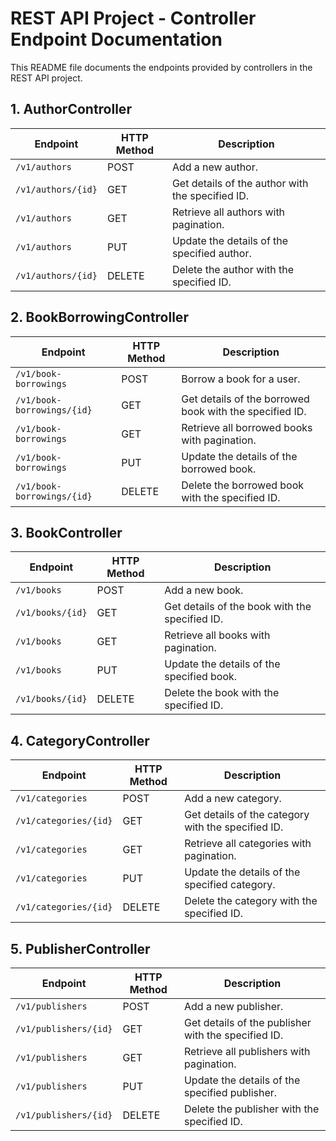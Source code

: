 # REST API Project - Controller Endpoint Documentation

This README file documents the endpoints provided by controllers in the REST API project.

## 1. AuthorController

| Endpoint                    | HTTP Method | Description                                  |
|-----------------------------|-------------|----------------------------------------------|
| `/v1/authors`               | POST        | Add a new author.                           |
| `/v1/authors/{id}`          | GET         | Get details of the author with the specified ID. |
| `/v1/authors`               | GET         | Retrieve all authors with pagination.       |
| `/v1/authors`               | PUT         | Update the details of the specified author.|
| `/v1/authors/{id}`          | DELETE      | Delete the author with the specified ID.    |

## 2. BookBorrowingController

| Endpoint                           | HTTP Method | Description                                  |
|------------------------------------|-------------|----------------------------------------------|
| `/v1/book-borrowings`              | POST        | Borrow a book for a user.                   |
| `/v1/book-borrowings/{id}`         | GET         | Get details of the borrowed book with the specified ID. |
| `/v1/book-borrowings`              | GET         | Retrieve all borrowed books with pagination.|
| `/v1/book-borrowings`              | PUT         | Update the details of the borrowed book.   |
| `/v1/book-borrowings/{id}`         | DELETE      | Delete the borrowed book with the specified ID. |

## 3. BookController

| Endpoint                    | HTTP Method | Description                                  |
|-----------------------------|-------------|----------------------------------------------|
| `/v1/books`                 | POST        | Add a new book.                             |
| `/v1/books/{id}`            | GET         | Get details of the book with the specified ID. |
| `/v1/books`                 | GET         | Retrieve all books with pagination.         |
| `/v1/books`                 | PUT         | Update the details of the specified book.  |
| `/v1/books/{id}`            | DELETE      | Delete the book with the specified ID.      |

## 4. CategoryController

| Endpoint                    | HTTP Method | Description                                  |
|-----------------------------|-------------|----------------------------------------------|
| `/v1/categories`            | POST        | Add a new category.                         |
| `/v1/categories/{id}`       | GET         | Get details of the category with the specified ID. |
| `/v1/categories`            | GET         | Retrieve all categories with pagination.    |
| `/v1/categories`            | PUT         | Update the details of the specified category. |
| `/v1/categories/{id}`       | DELETE      | Delete the category with the specified ID. |

## 5. PublisherController

| Endpoint                    | HTTP Method | Description                                  |
|-----------------------------|-------------|----------------------------------------------|
| `/v1/publishers`            | POST        | Add a new publisher.                        |
| `/v1/publishers/{id}`       | GET         | Get details of the publisher with the specified ID. |
| `/v1/publishers`            | GET         | Retrieve all publishers with pagination.    |
| `/v1/publishers`            | PUT         | Update the details of the specified publisher. |
| `/v1/publishers/{id}`       | DELETE      | Delete the publisher with the specified ID. |
